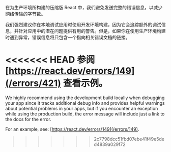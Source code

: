 <Intro>

在为生产环境所构建的压缩版 React 中，我们避免发送完整的错误信息，以减少网络传输的字节数。

</Intro>

我们强烈建议你在本地调试应用时使用开发环境构建，因为它会追踪额外的调试信息，并针对应用中的潜在问题提供有用的警告。但是，如果你在使用生产环境构建时遇到异常，错误信息将只包含一个指向相关错误文档的链接。

<<<<<<< HEAD
参阅 [https://react.dev/errors/149](/errors/421) 查看示例。
=======
We highly recommend using the development build locally when debugging your app since it tracks additional debug info and provides helpful warnings about potential problems in your apps, but if you encounter an exception while using the production build, the error message will include just a link to the docs for the error.

For an example, see: [https://react.dev/errors/149](/errors/149).
>>>>>>> 2c7798dcc51fbd07ebe41f49e5ded4839a029f72
